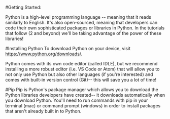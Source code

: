 #Getting Started:

Python is a high-level programming language -- meaning that it reads similarly to English. It's also open-sourced, meaning that developers can code their own sophisticated packages or libraries in Python. In the tutorials that follow (2 and beyond) we'll be taking advantage of the power of these libraries!

#Installing Python
To download Python on your device, visit https://www.python.org/downloads/.

Python comes with its own code editor (called IDLE), but we recommend installing a more robust editor (i.e. VS Code or Atom) that will allow you to not only use Python but also other languages (if you're interested) and comes with built-in version control (Git)-- this will save you a lot of time!

#Pip
Pip is Python's package manager which allows you to download the Python libraries developers have created-- it downloads automatically when you download Python. You'll need to run commands with pip in your terminal (mac) or command prompt (windows) in order to install packages that aren't already built in to Python.
